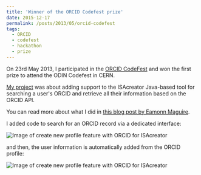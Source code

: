 ```yaml
---
title: 'Winner of the ORCID Codefest prize'
date: 2015-12-17
permalink: /posts/2013/05/orcid-codefest
tags:
  - ORCID
  - codefest
  - hackathon
  - prize
---
```


On 23rd May 2013, I participated in the [ORCID CodeFest](http://www.hackathon.io/orcid) and won the first prize to attend the ODIN Codefest in CERN.

[My project](https://www.hackathon.io/isacreator) was about adding support to the ISAcreator Java-based tool for searching a user's ORCID and retrieve all their information based on the ORCID API. 

You can read more about what I did in [this blog post by Eamonn Maguire](https://isatools.wordpress.com/2013/05/24/alejandras-project-wins-the-orcid-codefest-prize/).

I added code to search for an ORCID record via a dedicated interface:

![Image of create new profile feature with ORCID for ISAcreator](https://agbeltran.github.com/images/posts/2013-05-23-orcid-codefest/createnewprofile-orcid.png)

and then, the user information is automatically added from the ORCID profile:

![Image of create new profile feature with ORCID for ISAcreator](https://agbeltran.github.com/images/posts/2013-05-23-orcid-codefest/createnewprofile-searchorcid.png)
